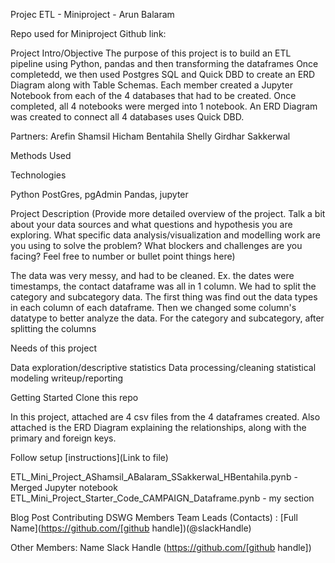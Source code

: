 Projec ETL - Miniproject - Arun Balaram

Repo used for Miniproject
Github link: 

Project Intro/Objective
The purpose of this project is to build an ETL pipeline using Python, pandas and then transforming the dataframes Once completedd, we then used Postgres SQL and Quick DBD to create an ERD Diagram along with Table Schemas. Each member created a Jupyter Notebook from each of the 4 databases that had to be created. Once completed, all 4 notebooks were merged into 1 notebook. An ERD Diagram was created to connect all 4 databases uses Quick DBD. 


Partners:
Arefin Shamsil
Hicham Bentahila
Shelly Girdhar Sakkerwal 



Methods Used


Technologies

Python
PostGres, pgAdmin 
Pandas, jupyter



Project Description
(Provide more detailed overview of the project. Talk a bit about your data sources and what questions and hypothesis you are exploring. What specific data analysis/visualization and modelling work are you using to solve the problem? What blockers and challenges are you facing? Feel free to number or bullet point things here)

The data was very messy, and had to be cleaned. Ex. the dates were timestamps, the contact dataframe was all in 1 column. We had to split the category and subcategory data. The first thing was find out the data types in each column of each dataframe. Then we changed some column's datatype to better analyze the data. For the category and subcategory, after splitting the columns


Needs of this project

Data exploration/descriptive statistics
Data processing/cleaning
statistical modeling
writeup/reporting


Getting Started
Clone this repo 


In this project, attached are 4 csv files from the 4 dataframes created. Also attached is the ERD Diagram explaining the relationships, along with the primary and foreign keys. 



Follow setup [instructions](Link to file)

ETL_Mini_Project_AShamsil_ABalaram_SSakkerwal_HBentahila.pynb - Merged Jupyter notebook 
ETL_Mini_Project_Starter_Code_CAMPAIGN_Dataframe.pynb - my section 








Blog Post
Contributing DSWG Members
Team Leads (Contacts) : [Full Name](https://github.com/[github handle])(@slackHandle)

Other Members:
Name	Slack Handle
(https://github.com/[github handle])





